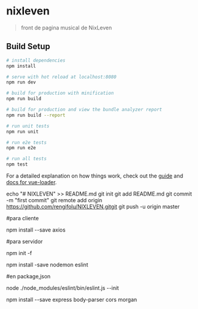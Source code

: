# nixleven

> front de pagina musical de NixLeven

## Build Setup

```bash
# install dependencies
npm install

# serve with hot reload at localhost:8080
npm run dev

# build for production with minification
npm run build

# build for production and view the bundle analyzer report
npm run build --report

# run unit tests
npm run unit

# run e2e tests
npm run e2e

# run all tests
npm test
```

For a detailed explanation on how things work, check out the [guide](http://vuejs-templates.github.io/webpack/) and [docs for vue-loader](http://vuejs.github.io/vue-loader).

echo "# NIXLEVEN" >> README.md
git init
git add README.md
git commit -m "first commit"
git remote add origin https://github.com/rengifolu/NIXLEVEN.gitgit
git push -u origin master

#para cliente

npm install --save axios

#para servidor

npm init -f

npm install -save nodemon eslint

#en package,json

<!-- para linux
"scripts": {
    "start": "./node_modules/nodemon/bin/nodemon.js src/app.js --exec 'npm run lint && node'",
    "lint": "./node_modules/.bin/eslint \"**/*.js\""
  }, -->

<!-- para windows
  "scripts": {
    "start": "nodemon src/app.js",
    "lint": "./node_modules/.bin/eslint \"**/*.js\""
  }, -->

node ./node_modules/eslint/bin/eslint.js --init

npm install --save express body-parser cors morgan
